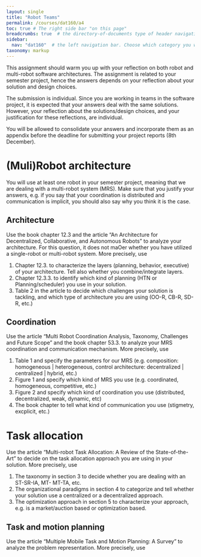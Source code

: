 ```yaml
---
layout: single
title: "Robot Teams"
permalink: /courses/dat160/a4
toc: true # The right side bar "on this page"
breadcrumbs: true  # the directory-of-documents type of header navigation
sidebar:
  nav: "dat160"  # the left navigation bar. Choose which category you want.
taxonomy: markup
---
```


This assignment should warm you up with your reflection on both robot and multi-robot software architectures. The assignment is related to your semester project, hence the answers depends on your reflection about your solution and design choices.

The submission is individual. Since you are working in teams in the software project, it is expected that your answers deal with the same solutions. However, your reflection about the solutions/design choices, and your justification for these reflections, are individual.

You will be allowed to consolidate your answers and incorporate them as an appendix before the deadline for submitting your project reports (8th December).

# (Muli)Robot architecture
You will use at least one robot in your semester project, meaning that we are dealing with a
multi-robot system (MRS). Make sure that you justify your answers, e.g. if you say that your
coordination is distributed and communication is implicit, you should also say why you think
it is the case.

## Architecture
Use the book chapter 12.3 and the article “An Architecture for Decentralized, Collaborative,
and Autonomous Robots” to analyze your architecture. For this question, it does not maOer
whether you have utilized a single-robot or multi-robot system. More precisely, use
1. Chapter 12.3. to characterize the layers (planning, behavior, executive) of your
architecture. Tell also whether you combine/integrate layers.
2. Chapter 12.3.3. to identify which kind of planning (HTN or Planning/scheduler) you
use in your solution.
3. Table 2 in the article to decide which challenges your solution is tackling, and which
type of architecture you are using (OO-R, CB-R, SD-R, etc.)

## Coordination
Use the article “Multi Robot Coordination Analysis, Taxonomy, Challenges and Future Scope”
and the book chapter 53.3. to analyze your MRS coordination and communication
mechanism. More precisely, use
1. Table 1 and specify the parameters for our MRS (e.g. composition: homogeneous |
heterogeneous, control architecture: decentralized | centralized | hybrid, etc.)
2. Figure 1 and specify which kind of MRS you use (e.g. coordinated, homogeneous,
competitive, etc.)
3. Figure 2 and specify which kind of coordination you use (distributed, decentralized,
weak, dynamic, etc)
4. The book chapter to tell what kind of communication you use (stigmetry, excplicit,
etc.)

# Task allocation
Use the article “Multi-robot Task Allocation: A Review of the State-of-the-Art” to decide on
the task allocation approach you are using in your solution. More precisely, use
1. The taxonomy in section 3 to decide whether you are dealing with an ST-SR-IA, MT-
MT-TA, etc.
2. The organizational paradigms in section 4 to categorize and tell whether your solution
use a centralized or a decentralized approach.
3. The optimization approach in section 5 to characterize your approach, e.g. is a
market/auction based or optimization based.

## Task and motion planning
Use the article “Multiple Mobile Task and Motion Planning: A Survey” to analyze the problem
representation. More precisely, use
